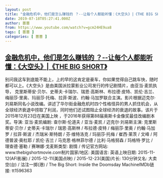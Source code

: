 ```yaml
---
layout: post
title: "金融危机中，他们是怎么赚钱的 ？--让每个人都能听懂：《大空头》|《THE BIG SHORT》"
date: 2019-07-18T05:27:41.000Z
author: 蔷蔷
from: https://www.youtube.com/watch?v=gcm24HE9ua8
tags: [ 蔷蔷 ]
categories: [ 蔷蔷 ]
---
```

<!--1563427661000-->
[金融危机中，他们是怎么赚钱的 ？--让每个人都能听懂：《大空头》|《THE BIG SHORT》](https://www.youtube.com/watch?v=gcm24HE9ua8)
------

<div>
别问我这车到底能不能上，上的早的这肯定是豪车，你如果觉得自己跳车快，随时都可以上。《大空头》是由美国派拉蒙影业公司发行的传记剧情片，由亚当·麦凯执导， 克里斯蒂安·贝尔、史蒂夫·卡瑞尔、瑞恩·高斯林、布拉德·皮特、凯伦·吉兰、梅丽莎·里奥、玛丽莎·托梅、拉菲·斯波、约翰·马加罗联合主演。影片根据迈克尔·刘易斯同名小说改编。讲述了华尔街金融危机时四个性格怪异的男人抓住机会，从全球经济衰退中捞取了利润，同时他们还试图阻止全球经济的衰退的故事。该片于2015年12月23日在美国上映  ，于2016年获得第88届奥斯卡金像奖最佳改编剧本奖。导演: 亚当·麦凯编剧: 查尔斯·伦道夫 / 亚当·麦凯 / 迈克尔·刘易斯主演: 克里斯蒂安·贝尔 / 史蒂夫·卡瑞尔 / 瑞恩·高斯林 / 布拉德·皮特 / 梅丽莎·里奥 / 约翰·马加罗 / 拉菲·斯波 / 杰瑞米·斯特朗 / 芬·维特洛克 / 玛丽莎·托梅 / 崔西·莱茨 / 文峰 / 阿德普波·奥杜耶 / 凯伦·吉兰 / 马克思·格林菲尔德 / 比利·马格努森 / 玛格特·罗比 / 理查德·塞勒 / 赛琳娜·戈麦斯类型: 剧情 / 传记官方网站: www.thebigshortmovie.com制片国家/地区: 美国语言: 英语上映日期: 2015-11-12(AFI影展) / 2015-12-11(美国点映) / 2015-12-23(美国)片长: 130分钟又名: 大卖空(台) / 沽注一掷(港) / The Big Short: Inside the Doomsday MachineIMDb链接: tt1596363
</div>
